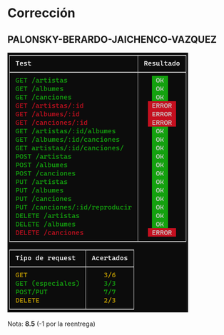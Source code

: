 # Corrección

## PALONSKY-BERARDO-JAICHENCO-VAZQUEZ

![Tests](PALONSKY-BERARDO-JAICHENCO-VAZQUEZ.png)

Nota: **8.5** (-1 por la reentrega)
